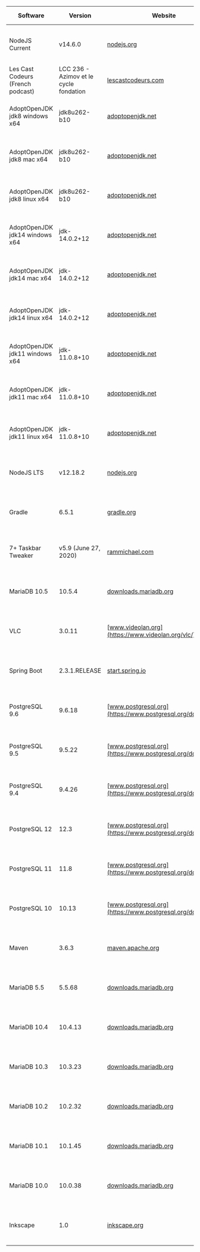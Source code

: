 |Software|Version|Website|Check date|
|---|---|---|---|
|NodeJS Current|v14.6.0|[nodejs.org](https://nodejs.org)|Wed Jul 22 00:00:59 CEST 2020|
|Les Cast Codeurs (French podcast)|LCC 236 - Azimov et le cycle fondation|[lescastcodeurs.com](https://lescastcodeurs.com)|Fri Jul 17 12:00:45 CEST 2020|
|AdoptOpenJDK jdk8 windows x64|jdk8u262-b10|[adoptopenjdk.net](https://adoptopenjdk.net/releases.html?variant=openjdk8&jvmVariant=hotspot)|Thu Jul 16 17:00:40 CEST 2020|
|AdoptOpenJDK jdk8 mac x64|jdk8u262-b10|[adoptopenjdk.net](https://adoptopenjdk.net/releases.html?variant=openjdk8&jvmVariant=hotspot)|Thu Jul 16 17:00:39 CEST 2020|
|AdoptOpenJDK jdk8 linux x64|jdk8u262-b10|[adoptopenjdk.net](https://adoptopenjdk.net/releases.html?variant=openjdk8&jvmVariant=hotspot)|Thu Jul 16 17:00:38 CEST 2020|
|AdoptOpenJDK jdk14 windows x64|jdk-14.0.2+12|[adoptopenjdk.net](https://adoptopenjdk.net/releases.html?variant=openjdk14&jvmVariant=hotspot)|Thu Jul 16 12:00:36 CEST 2020|
|AdoptOpenJDK jdk14 mac x64|jdk-14.0.2+12|[adoptopenjdk.net](https://adoptopenjdk.net/releases.html?variant=openjdk14&jvmVariant=hotspot)|Thu Jul 16 12:00:35 CEST 2020|
|AdoptOpenJDK jdk14 linux x64|jdk-14.0.2+12|[adoptopenjdk.net](https://adoptopenjdk.net/releases.html?variant=openjdk14&jvmVariant=hotspot)|Thu Jul 16 12:00:34 CEST 2020|
|AdoptOpenJDK jdk11 windows x64|jdk-11.0.8+10|[adoptopenjdk.net](https://adoptopenjdk.net/releases.html?variant=openjdk11&jvmVariant=hotspot)|Wed Jul 15 17:00:32 CEST 2020|
|AdoptOpenJDK jdk11 mac x64|jdk-11.0.8+10|[adoptopenjdk.net](https://adoptopenjdk.net/releases.html?variant=openjdk11&jvmVariant=hotspot)|Wed Jul 15 17:00:31 CEST 2020|
|AdoptOpenJDK jdk11 linux x64|jdk-11.0.8+10|[adoptopenjdk.net](https://adoptopenjdk.net/releases.html?variant=openjdk11&jvmVariant=hotspot)|Wed Jul 15 17:00:30 CEST 2020|
|NodeJS LTS|v12.18.2|[nodejs.org](https://nodejs.org)|Tue Jun 30 16:01:00 CEST 2020|
|Gradle|6.5.1|[gradle.org](https://gradle.org/releases/)|Tue Jun 30 09:00:39 CEST 2020|
|7+ Taskbar Tweaker|v5.9 (June 27, 2020)|[rammichael.com](https://rammichael.com/7-taskbar-tweaker)|Sat Jun 27 16:01:06 CEST 2020|
|MariaDB 10.5|10.5.4|[downloads.mariadb.org](https://downloads.mariadb.org)|Wed Jun 24 15:00:53 CEST 2020|
|VLC|3.0.11|[www.videolan.org](https://www.videolan.org/vlc/)|Tue Jun 16 19:01:03 CEST 2020|
|Spring Boot|2.3.1.RELEASE|[start.spring.io](https://start.spring.io)|Fri Jun 12 09:01:02 CEST 2020|
|PostgreSQL 9.6|9.6.18|[www.postgresql.org](https://www.postgresql.org/download/)|Mon May 25 17:35:43 CEST 2020|
|PostgreSQL 9.5|9.5.22|[www.postgresql.org](https://www.postgresql.org/download/)|Mon May 25 17:35:42 CEST 2020|
|PostgreSQL 9.4|9.4.26|[www.postgresql.org](https://www.postgresql.org/download/)|Mon May 25 17:35:41 CEST 2020|
|PostgreSQL 12|12.3|[www.postgresql.org](https://www.postgresql.org/download/)|Mon May 25 17:35:40 CEST 2020|
|PostgreSQL 11|11.8|[www.postgresql.org](https://www.postgresql.org/download/)|Mon May 25 17:35:39 CEST 2020|
|PostgreSQL 10|10.13|[www.postgresql.org](https://www.postgresql.org/download/)|Mon May 25 17:35:38 CEST 2020|
|Maven|3.6.3|[maven.apache.org](https://maven.apache.org/download.cgi)|Mon May 25 17:35:32 CEST 2020|
|MariaDB 5.5|5.5.68|[downloads.mariadb.org](https://downloads.mariadb.org)|Mon May 25 17:35:31 CEST 2020|
|MariaDB 10.4|10.4.13|[downloads.mariadb.org](https://downloads.mariadb.org)|Mon May 25 17:35:29 CEST 2020|
|MariaDB 10.3|10.3.23|[downloads.mariadb.org](https://downloads.mariadb.org)|Mon May 25 17:35:28 CEST 2020|
|MariaDB 10.2|10.2.32|[downloads.mariadb.org](https://downloads.mariadb.org)|Mon May 25 17:35:27 CEST 2020|
|MariaDB 10.1|10.1.45|[downloads.mariadb.org](https://downloads.mariadb.org)|Mon May 25 17:35:26 CEST 2020|
|MariaDB 10.0|10.0.38|[downloads.mariadb.org](https://downloads.mariadb.org)|Mon May 25 17:35:25 CEST 2020|
|Inkscape|1.0|[inkscape.org](https://inkscape.org)|Mon May 25 17:35:21 CEST 2020|
